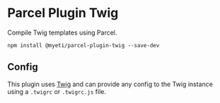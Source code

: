 # Parcel Plugin Twig

Compile Twig templates using Parcel.

```
npm install @myeti/parcel-plugin-twig --save-dev
```

## Config

This plugin uses [Twig](https://github.com/twigjs/twig.js) and can provide any config to the Twig instance using a `.twigrc` or `.twigrc.js` file.